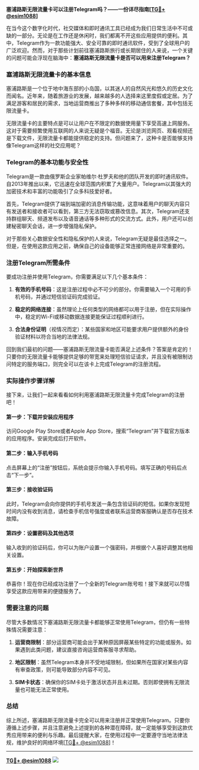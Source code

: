 **塞浦路斯无限流量卡可以注册Telegram吗？——一份详尽指南[[TG💪+ @esim1088](https://t.me/s/esim1088)]**

在当今这个数字化时代，社交媒体和即时通讯工具已经成为我们日常生活中不可或缺的一部分。无论是在工作还是休闲时，我们都离不开这些应用提供的便利。其中，Telegram作为一款功能强大、安全可靠的即时通讯软件，受到了全球用户的广泛欢迎。然而，对于那些计划前往塞浦路斯旅行或长期居住的人来说，一个关键的问题可能会浮现在脑海中：**塞浦路斯无限流量卡是否可以用来注册Telegram？**

### 塞浦路斯无限流量卡的基本信息

塞浦路斯是一个位于地中海东部的小岛国，以其迷人的自然风光和悠久的历史文化而闻名。近年来，随着旅游业的发展，越来越多的人选择来这里度假或定居。为了满足游客和居民的需求，当地运营商推出了多种多样的移动通信套餐，其中包括无限流量卡。

无限流量卡的主要特点是可以让用户在不限定的数据使用量下享受高速上网服务。这对于需要频繁使用互联网的人来说无疑是个福音。无论是浏览网页、观看视频还是下载文件，无限流量卡都能提供稳定的支持。但问题来了，这种卡是否能够支持像Telegram这样的社交应用呢？

### Telegram的基本功能与安全性

Telegram是一款由俄罗斯企业家帕维尔·杜罗夫和他的团队开发的即时通讯软件。自2013年推出以来，它迅速在全球范围内积累了大量用户。Telegram以其强大的加密技术和丰富的功能吸引了众多科技爱好者。

首先，Telegram提供了端到端加密的消息传输功能，这意味着用户的聊天内容只有发送者和接收者可以看到，第三方无法窃取或篡改信息。其次，Telegram还支持群组聊天、频道发布以及语音通话等多种形式的交流方式。此外，用户还可以创建秘密聊天会话，进一步增强隐私保护。

对于那些关心数据安全性和隐私保护的人来说，Telegram无疑是最佳选择之一。但是，在使用这款应用之前，确保自己的设备能够正常连接网络是非常重要的。

### 注册Telegram所需条件

要成功注册并使用Telegram，你需要满足以下几个基本条件：

1. **有效的手机号码**：这是注册过程中必不可少的部分。你需要输入一个可用的手机号码，并通过短信验证码完成验证。
   
2. **稳定的网络连接**：虽然理论上任何类型的网络都可以用于注册，但在实际操作中，稳定的Wi-Fi或移动数据连接更能保证过程顺利进行。

3. **合法身份证明**（视情况而定）：某些国家和地区可能要求用户提供额外的身份验证材料以符合当地的法律法规。

回到我们最初的问题——塞浦路斯无限流量卡能否满足上述条件？答案是肯定的！只要你的无限流量卡能够提供足够的带宽来处理短信验证请求，并且没有被限制访问特定的服务端口，则完全可以在该卡上完成Telegram的注册流程。

### 实际操作步骤详解

接下来，让我们一起来看看如何利用塞浦路斯无限流量卡完成Telegram的注册吧！

#### 第一步：下载并安装应用程序
访问Google Play Store或者Apple App Store，搜索“Telegram”并下载官方版本的应用程序。安装完成后打开软件。

#### 第二步：输入手机号码
点击屏幕上的“注册”按钮后，系统会提示你输入手机号码。填写正确的号码后点击“下一步”。

#### 第三步：接收验证码
此时，Telegram会向你提供的手机号发送一条包含验证码的短信。如果你发现短时间内没有收到消息，请检查手机信号强度或者联系运营商客服确认是否存在技术故障。

#### 第四步：设置密码及其他选项
输入收到的验证码后，你可以为账户设置一个强密码，并根据个人喜好调整其他相关设置。

#### 第五步：开始探索新世界
恭喜你！现在你已经成功注册了一个全新的Telegram账号啦！接下来就可以尽情享受这款应用带来的便捷服务了。

### 需要注意的问题

尽管大多数情况下塞浦路斯无限流量卡都能够正常使用Telegram，但仍有一些特殊情况需要注意：

1. **运营商限制**：部分运营商可能会出于某种原因屏蔽某些特定的功能或服务。如果遇到此类问题，建议直接咨询运营商客服寻求帮助。
   
2. **地区限制**：虽然Telegram本身并不受地域限制，但如果所在国家对某些内容有审查政策，则可能导致部分内容不可见。

3. **SIM卡状态**：确保你的SIM卡处于激活状态并且未过期。否则即使拥有无限流量也可能无法正常使用。

### 总结

综上所述，塞浦路斯无限流量卡完全可以用来注册并正常使用Telegram。只要你遵循上述步骤，并且注意避免上述提到的各种潜在障碍，就一定能够享受到这款优秀应用带来的便利与乐趣。最后提醒大家，在使用过程中一定要遵守当地法律法规，维护良好的网络环境[[TG💪+ @esim1088](https://t.me/s/esim1088)]！

---

**[TG💪+ @esim1088](https://t.me/s/esim1088) ![](https://i.postimg.cc/4NQfJmqS/Snipaste-2025-05-13-00-14-12.png)**